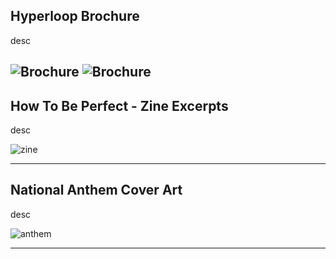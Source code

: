 ## Hyperloop Brochure

desc

![Brochure](https://mayacbarnes.github.io/assets/images/hyperloop1.png)
![Brochure](https://mayacbarnes.github.io/assets/images/hyperloop2.png)
---

## How To Be Perfect - Zine Excerpts

desc

![zine](https://mayacbarnes.github.io/assets/images/zine.jpg)

---

## National Anthem Cover Art

desc

![anthem](https://mayacbarnes.github.io/assets/images/nationalanthem.png)

---
